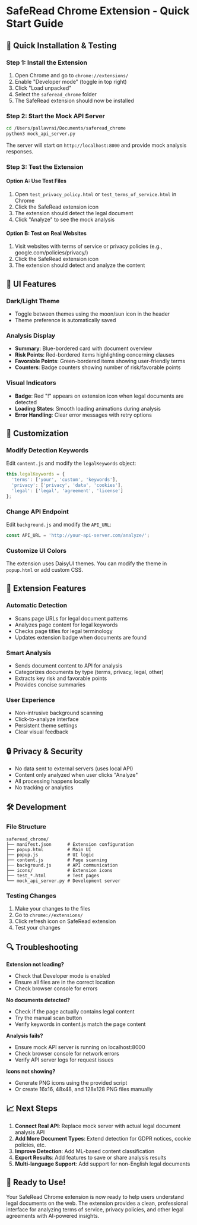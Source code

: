 # SafeRead Chrome Extension - Quick Start Guide

## 🚀 Quick Installation & Testing

### Step 1: Install the Extension
1. Open Chrome and go to `chrome://extensions/`
2. Enable "Developer mode" (toggle in top right)
3. Click "Load unpacked"
4. Select the `saferead_chrome` folder
5. The SafeRead extension should now be installed

### Step 2: Start the Mock API Server
```bash
cd /Users/pallavrai/Documents/saferead_chrome
python3 mock_api_server.py
```

The server will start on `http://localhost:8000` and provide mock analysis responses.

### Step 3: Test the Extension

#### Option A: Use Test Files
1. Open `test_privacy_policy.html` or `test_terms_of_service.html` in Chrome
2. Click the SafeRead extension icon
3. The extension should detect the legal document
4. Click "Analyze" to see the mock analysis

#### Option B: Test on Real Websites
1. Visit websites with terms of service or privacy policies (e.g., google.com/policies/privacy/)
2. Click the SafeRead extension icon
3. The extension should detect and analyze the content

## 🎨 UI Features

### Dark/Light Theme
- Toggle between themes using the moon/sun icon in the header
- Theme preference is automatically saved

### Analysis Display
- **Summary**: Blue-bordered card with document overview
- **Risk Points**: Red-bordered items highlighting concerning clauses
- **Favorable Points**: Green-bordered items showing user-friendly terms
- **Counters**: Badge counters showing number of risk/favorable points

### Visual Indicators
- **Badge**: Red "!" appears on extension icon when legal documents are detected
- **Loading States**: Smooth loading animations during analysis
- **Error Handling**: Clear error messages with retry options

## 🔧 Customization

### Modify Detection Keywords
Edit `content.js` and modify the `legalKeywords` object:
```javascript
this.legalKeywords = {
  'terms': ['your', 'custom', 'keywords'],
  'privacy': ['privacy', 'data', 'cookies'],
  'legal': ['legal', 'agreement', 'license']
};
```

### Change API Endpoint
Edit `background.js` and modify the `API_URL`:
```javascript
const API_URL = 'http://your-api-server.com/analyze/';
```

### Customize UI Colors
The extension uses DaisyUI themes. You can modify the theme in `popup.html` or add custom CSS.

## 📱 Extension Features

### Automatic Detection
- Scans page URLs for legal document patterns
- Analyzes page content for legal keywords
- Checks page titles for legal terminology
- Updates extension badge when documents are found

### Smart Analysis
- Sends document content to API for analysis
- Categorizes documents by type (terms, privacy, legal, other)
- Extracts key risk and favorable points
- Provides concise summaries

### User Experience
- Non-intrusive background scanning
- Click-to-analyze interface
- Persistent theme settings
- Clear visual feedback

## 🔒 Privacy & Security

- No data sent to external servers (uses local API)
- Content only analyzed when user clicks "Analyze"
- All processing happens locally
- No tracking or analytics

## 🛠️ Development

### File Structure
```
saferead_chrome/
├── manifest.json      # Extension configuration
├── popup.html         # Main UI
├── popup.js           # UI logic
├── content.js         # Page scanning
├── background.js      # API communication
├── icons/             # Extension icons
├── test_*.html        # Test pages
└── mock_api_server.py # Development server
```

### Testing Changes
1. Make your changes to the files
2. Go to `chrome://extensions/`
3. Click refresh icon on SafeRead extension
4. Test your changes

## 🔍 Troubleshooting

**Extension not loading?**
- Check that Developer mode is enabled
- Ensure all files are in the correct location
- Check browser console for errors

**No documents detected?**
- Check if the page actually contains legal content
- Try the manual scan button
- Verify keywords in content.js match the page content

**Analysis fails?**
- Ensure mock API server is running on localhost:8000
- Check browser console for network errors
- Verify API server logs for request issues

**Icons not showing?**
- Generate PNG icons using the provided script
- Or create 16x16, 48x48, and 128x128 PNG files manually

## 📈 Next Steps

1. **Connect Real API**: Replace mock server with actual legal document analysis API
2. **Add More Document Types**: Extend detection for GDPR notices, cookie policies, etc.
3. **Improve Detection**: Add ML-based content classification
4. **Export Results**: Add features to save or share analysis results
5. **Multi-language Support**: Add support for non-English legal documents

## 🎯 Ready to Use!

Your SafeRead Chrome extension is now ready to help users understand legal documents on the web. The extension provides a clean, professional interface for analyzing terms of service, privacy policies, and other legal agreements with AI-powered insights.
